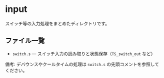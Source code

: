 # input

スイッチ等の入力処理をまとめたディレクトリです。

## ファイル一覧

- `switch.s` — スイッチ入力の読み取りと状態保存（`TS_switch_out` など）

備考: デバウンスやクールタイムの処理は `switch.s` の先頭コメントを参照してください。
